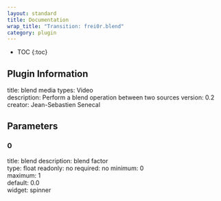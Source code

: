 ```yaml
---
layout: standard
title: Documentation
wrap_title: "Transition: frei0r.blend"
category: plugin
---
```

* TOC
{:toc}

## Plugin Information

title: blend
media types:
Video  
description: Perform a blend operation between two sources
version: 0.2
creator: Jean-Sebastien Senecal

## Parameters

### 0

title: blend  description:
blend factor  
type: float
readonly: no
required: no
minimum: 0  
maximum: 1  
default: 0.0  
widget: spinner  

